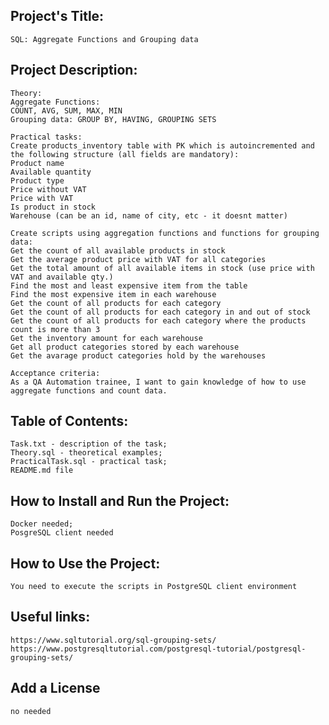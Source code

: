 ## Project's Title:
	SQL: Aggregate Functions and Grouping data

## Project Description:
	Theory:
	Aggregate Functions: 
	COUNT, AVG, SUM, MAX, MIN
	Grouping data: GROUP BY, HAVING, GROUPING SETS

	Practical tasks:
	Create products_inventory table with PK which is autoincremented and the following structure (all fields are mandatory):
	Product name
	Available quantity
	Product type 
	Price without VAT
	Price with VAT
	Is product in stock
	Warehouse (can be an id, name of city, etc - it doesnt matter)

	Create scripts using aggregation functions and functions for grouping data:
	Get the count of all available products in stock
	Get the average product price with VAT for all categories
	Get the total amount of all available items in stock (use price with VAT and available qty.)
	Find the most and least expensive item from the table
	Find the most expensive item in each warehouse
	Get the count of all products for each category
	Get the count of all products for each category in and out of stock
	Get the count of all products for each category where the products count is more than 3
	Get the inventory amount for each warehouse
	Get all product categories stored by each warehouse
	Get the avarage product categories hold by the warehouses

	Acceptance criteria:
	As a QA Automation trainee, I want to gain knowledge of how to use aggregate functions and count data.

## Table of Contents:
	Task.txt - description of the task;
	Theory.sql - theoretical examples;
	PracticalTask.sql - practical task;
	README.md file

## How to Install and Run the Project:
	Docker needed;
	PosgreSQL client needed
 
## How to Use the Project:
	You need to execute the scripts in PostgreSQL client environment

## Useful links:
	https://www.sqltutorial.org/sql-grouping-sets/
	https://www.postgresqltutorial.com/postgresql-tutorial/postgresql-grouping-sets/

## Add a License
	no needed


